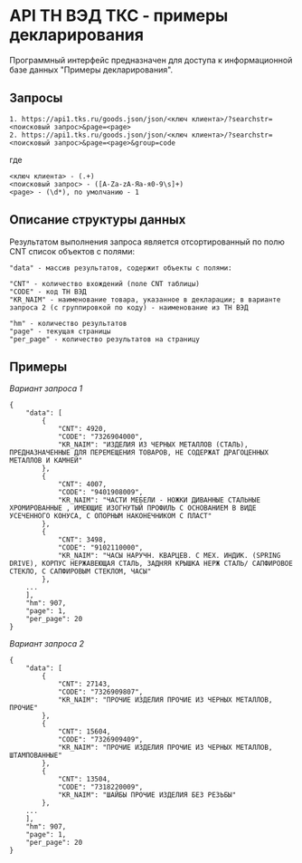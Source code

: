# API ТН ВЭД ТКС - примеры декларирования

Программный интерфейс предназначен для доступа к информационной базе данных "Примеры декларирования".

## Запросы

    1. https://api1.tks.ru/goods.json/json/<ключ клиента>/?searchstr=<поисковый запрос>&page=<page>
    2. https://api1.tks.ru/goods.json/json/<ключ клиента>/?searchstr=<поисковый запрос>&page=<page>&group=code

где

    <ключ клиента> - (.+)  
    <поисковый запрос> - ([A-Za-zА-Яа-я0-9\s]+)  
    <page> - (\d*), по умолчанию - 1  

## Описание структуры данных

Результатом выполнения запроса является отсортированный по полю CNT список объектов с полями:

    "data" - массив результатов, содержит объекты с полями:  
    
    "CNT" - количество вхождений (поле CNT таблицы)  
    "CODE" - код ТН ВЭД  
    "KR_NAIM" - наименование товара, указанное в декларации; в варианте запроса 2 (с группировкой по коду) - наименование из ТН ВЭД  

    "hm" - количество результатов  
    "page" - текущая страницы  
    "per_page" - количество результатов на страницу  

## Примеры

*Вариант запроса 1*

    {
        "data": [
            {
                "CNT": 4920,
                "CODE": "7326904000",
                "KR_NAIM": "ИЗДЕЛИЯ ИЗ ЧЕРНЫХ МЕТАЛЛОВ (СТАЛЬ), ПРЕДНАЗНАЧЕННЫЕ ДЛЯ ПЕРЕМЕЩЕНИЯ ТОВАРОВ, НЕ СОДЕРЖАТ ДРАГОЦЕННЫХ МЕТАЛЛОВ И КАМНЕЙ"
            },
            {
                "CNT": 4007,
                "CODE": "9401908009",
                "KR_NAIM": "ЧАСТИ МЕБЕЛИ - НОЖКИ ДИВАННЫЕ СТАЛЬНЫЕ ХРОМИРОВАННЫЕ , ИМЕЮЩИЕ ИЗОГНУТЫЙ ПРОФИЛЬ С ОСНОВАНИЕМ В ВИДЕ УСЕЧЕННОГО КОНУСА, С ОПОРНЫМ НАКОНЕЧНИКОМ С ПЛАСТ"
            },
            {
                "CNT": 3498,
                "CODE": "9102110000",
                "KR_NAIM": "ЧАСЫ НАРУЧН. КВАРЦЕВ. С МЕХ. ИНДИК. (SPRING DRIVE), КОРПУС НЕРЖАВЕЮЩАЯ СТАЛЬ, ЗАДНЯЯ КРЫШКА НЕРЖ СТАЛЬ/ САПФИРОВОЕ СТЕКЛО, С САПФИРОВЫМ СТЕКЛОМ, ЧАСЫ"
            },
        ...
        ],
        "hm": 907,
        "page": 1,
        "per_page": 20
    }

*Вариант запроса 2*

    {
        "data": [
            {
                "CNT": 27143,
                "CODE": "7326909807",
                "KR_NAIM": "ПРОЧИЕ ИЗДЕЛИЯ ПРОЧИЕ ИЗ ЧЕРНЫХ МЕТАЛЛОВ, ПРОЧИЕ"
            },
            {
                "CNT": 15604,
                "CODE": "7326909409",
                "KR_NAIM": "ПРОЧИЕ ИЗДЕЛИЯ ПРОЧИЕ ИЗ ЧЕРНЫХ МЕТАЛЛОВ, ШТАМПОВАННЫЕ"
            },
            {
                "CNT": 13504,
                "CODE": "7318220009",
                "KR_NAIM": "ШАЙБЫ ПРОЧИЕ ИЗДЕЛИЯ БЕЗ РЕЗЬБЫ"
            },
        ...
        ],
        "hm": 907,
        "page": 1,
        "per_page": 20
    }
